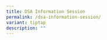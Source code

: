 ```yaml
---
title: DSA Information Session
permalink: /dsa-information-session/
variant: tiptap
description: ""
---
```

